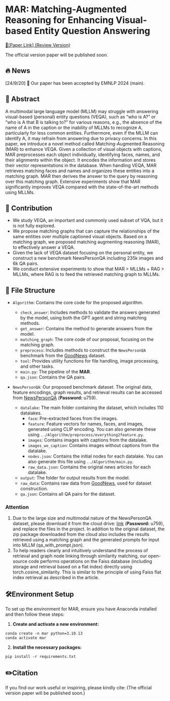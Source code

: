 # MAR: Matching-Augmented Reasoning for Enhancing Visual-based Entity Question Answering

[📃[Paper Link] (Review Version)](https://openreview.net/pdf?id=1Mikiy7Fzo)

The official version paper will be published soon.

## 🔥 News
[24/9/20] 🎊 Our paper has been accepted by EMNLP 2024 (main).

## 📖 Abstract

A multimodal large language model (MLLM) may struggle with answering visual-based (personal) entity questions (VEQA), such as “who is A?” or “who is A that B is talking to?” for various reasons, e.g., the absence of the name of A in the caption or the inability of MLLMs to recognize A, particularly for less common entities. Furthermore, even if the MLLM can identify A, it may refrain from answering due to privacy concerns. In this paper, we introduce a novel method called Matching-Augmented Reasoning (MAR) to enhance VEQA. Given a collection of visual objects with captions, MAR preprocesses each object individually, identifying faces, names, and their alignments within the object. It encodes the information and stores their vector representations in the database. When handling VEQA, MAR retrieves matching faces and names and organizes these entities into a matching graph. MAR then derives the answer to the query by reasoning over this matching graph. Extensive experiments show that MAR significantly improves VEQA compared with the state-of-the-art methods using MLLMs.

## 📜 Contribution

- We study VEQA, an important and commonly used subset of VQA, but it is not fully explored.
- We propose matching graphs that can capture the relationships of the same entities over multiple captioned visual objects. Based on a matching graph, we proposed matching augmenting reasoning (MAR), to effectively answer a VEQA.
- Given the lack of VEQA dataset focusing on the personal entity, we construct a new benchmark NewsPersonQA including 235k images and 6k QA pairs.
- We conduct extensive experiments to show that MAR > MLLMs + RAG > MLLMs, where RAG is to feed the retrieved matching graph to MLLMs. 

## 📁 File Structure

- `Algorithm`: Contains the core code for the proposed algorithm.
  - `check_answer`: Includes methods to validate the answers generated by the model, using both the GPT agent and string matching methods.
  - `get_answer`: Contains the method to generate answers from the model.
  - `matching_graph`: The core code of our proposal, focusing on the matching graph.
  - `preprocess`: Includes methods to construct the `NewsPersonQA` benchmark from the [GoodNews](https://github.com/furkanbiten/GoodNews) dataset.
  - `tool`: Provides utility functions for file handling, image processing, and other tasks.
  - `main.py`: The pipeline of the **MAR**.
  - `qa.json`: Contains the QA pairs.

- `NewsPersonQA`: Our proposed benchmark dataset. The original data, feature encodings, graph results, and retrieval results can be accessed from [NewsPersonQA](https://pan.baidu.com/s/1s661H9gUEYsqI7PiNxs0PQ?pwd=u759) (**Password:** u759).
  - `datalake`: The main folder containing the dataset, which includes 110 datalakes.
    - `face`: Pre-extracted faces from the images.
    - `feature`: Feature vectors for names, faces, and images, generated using CLIP encoding. You can also generate these using `../Algorithm/preprocess/everything2feature.py`.
    - `images`: Contains images with captions from the datalake.
    - `images_wo_caption`: Contains images without captions from the datalake.
    - `nodes.json`: Contains the initial nodes for each datalake. You can also generate this file using `../Algorithm/main.py`.
    - `raw_data.json`: Contains the original news articles for each datalake.
  - `output`: The folder for output results from the model.
  - `raw_data`: Contains raw data from [GoodNews](https://github.com/furkanbiten/GoodNews), used for dataset construction.
  - `qa.json`: Contains all QA pairs for the dataset.

### Attention
1. Due to the large size and multimodal nature of the NewsPersonQA dataset, please download it from the cloud drive: [link](https://pan.baidu.com/s/1s661H9gUEYsqI7PiNxs0PQ?pwd=u759) (**Password:** u759), and replace the files in the project. In addition to the original dataset, the zip package downloaded from the cloud also includes the results retrieved using a matching graph and the generated prompts for input into MLLM (qa_with_prompt.json).
3. To help readers clearly and intuitively understand the process of retrieval and graph node linking through similarity matching, our open-source code performs operations on the Faiss database (including storage and retrieval based on a flat index) directly using torch.cosine_similarity. This is similar to the principle of using Faiss flat index retrieval as described in the article.

## 🛠️Environment Setup
To set up the environment for MAR, ensure you have Anaconda installed and then follow these steps:

1. **Create and activate a new environment:**
```
conda create -n mar python=3.10.13
conda activate mar
```

2. **Install the necessary packages:**
```
pip install -r requirements.txt
```
## ✏️Citation

If you find our work useful or inspiring, please kindly cite:
(The official version paper will be published soon.)